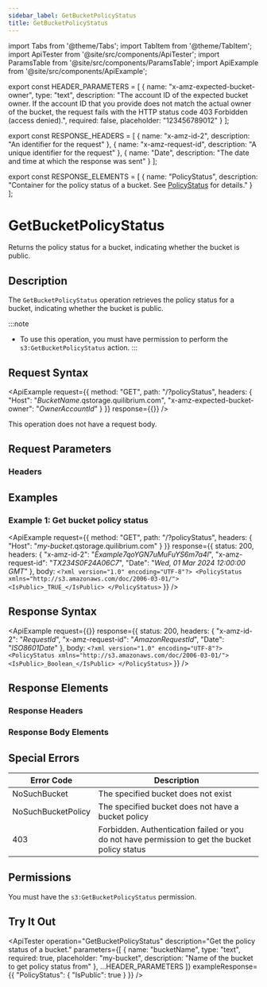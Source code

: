 ```yaml
---
sidebar_label: GetBucketPolicyStatus
title: GetBucketPolicyStatus
---
```


import Tabs from '@theme/Tabs';
import TabItem from '@theme/TabItem';
import ApiTester from '@site/src/components/ApiTester';
import ParamsTable from '@site/src/components/ParamsTable';
import ApiExample from '@site/src/components/ApiExample';

export const HEADER_PARAMETERS = [
  {
    name: "x-amz-expected-bucket-owner",
    type: "text",
    description: "The account ID of the expected bucket owner. If the account ID that you provide does not match the actual owner of the bucket, the request fails with the HTTP status code 403 Forbidden (access denied).",
    required: false,
    placeholder: "123456789012"
  }
];

export const RESPONSE_HEADERS = [
  {
    name: "x-amz-id-2",
    description: "An identifier for the request"
  },
  {
    name: "x-amz-request-id",
    description: "A unique identifier for the request"
  },
  {
    name: "Date",
    description: "The date and time at which the response was sent"
  }
];

export const RESPONSE_ELEMENTS = [
  {
    name: "PolicyStatus",
    description: "Container for the policy status of a bucket. See <a href='/docs/api/q-storage/api-reference/data-types/policy-status'>PolicyStatus</a> for details."
  }
];

# GetBucketPolicyStatus

Returns the policy status for a bucket, indicating whether the bucket is public.

## Description

The `GetBucketPolicyStatus` operation retrieves the policy status for a bucket, indicating whether the bucket is public.

:::note
- To use this operation, you must have permission to perform the `s3:GetBucketPolicyStatus` action.
:::

## Request Syntax

<ApiExample
  request={{
    method: "GET",
    path: "/?policyStatus",
    headers: {
      "Host": "_BucketName_.qstorage.quilibrium.com",
      "x-amz-expected-bucket-owner": "_OwnerAccountId_"
    }
  }}
  response={{}}
/>

This operation does not have a request body.

## Request Parameters

### Headers

<ParamsTable parameters={HEADER_PARAMETERS} />

## Examples

### Example 1: Get bucket policy status

<ApiExample
  request={{
    method: "GET",
    path: "/?policyStatus",
    headers: {
      "Host": "_my-bucket_.qstorage.quilibrium.com"
    }
  }}
  response={{
    status: 200,
    headers: {
      "x-amz-id-2": "_Example7qoYGN7uMuFuYS6m7a4l_",
      "x-amz-request-id": "_TX234S0F24A06C7_",
      "Date": "_Wed, 01 Mar 2024 12:00:00 GMT_"
    },
    body: `<?xml version="1.0" encoding="UTF-8"?>
<PolicyStatus xmlns="http://s3.amazonaws.com/doc/2006-03-01/">
   <IsPublic>_TRUE_</IsPublic>
</PolicyStatus>`
  }}
/>

## Response Syntax

<ApiExample
  request={{}}
  response={{
    status: 200,
    headers: {
      "x-amz-id-2": "_RequestId_",
      "x-amz-request-id": "_AmazonRequestId_",
      "Date": "_ISO8601Date_"
    },
    body: `<?xml version="1.0" encoding="UTF-8"?>
<PolicyStatus xmlns="http://s3.amazonaws.com/doc/2006-03-01/">
   <IsPublic>_Boolean_</IsPublic>
</PolicyStatus>`
  }}
/>

## Response Elements

### Response Headers

<ParamsTable responseElements={RESPONSE_HEADERS} type="response" />

### Response Body Elements

<ParamsTable responseElements={RESPONSE_ELEMENTS} type="response" />

## Special Errors

| Error Code | Description |
|------------|-------------|
| NoSuchBucket | The specified bucket does not exist |
| NoSuchBucketPolicy | The specified bucket does not have a bucket policy |
| 403 | Forbidden. Authentication failed or you do not have permission to get the bucket policy status |

## Permissions

You must have the `s3:GetBucketPolicyStatus` permission.

## Try It Out

<ApiTester
  operation="GetBucketPolicyStatus"
  description="Get the policy status of a bucket."
  parameters={[
    {
      name: "bucketName",
      type: "text",
      required: true,
      placeholder: "my-bucket",
      description: "Name of the bucket to get policy status from"
    },
    ...HEADER_PARAMETERS
  ]}
  exampleResponse={{
    "PolicyStatus": {
      "IsPublic": true
    }
  }}
/> 